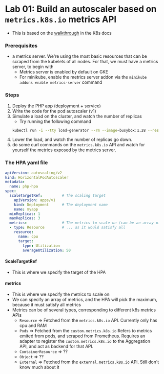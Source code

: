 # Lab 01: Build an autoscaler based on `metrics.k8s.io` metrics API
* This is based on the [walkthrough](https://kubernetes.io/docs/tasks/run-application/horizontal-pod-autoscale-walkthrough/#autoscaling-on-multiple-metrics-and-custom-metrics) in the K8s docs

### Prerequisites
* a metrics server. We're using the most basic resources that can be scraped from the kubelets of all nodes. For that, we must have a metrics server, to begin with
    * Metrics server is enabled by default on GKE
    * For minikube, enable the metrics server addon via the `minikube addons enable metrics-server` command

### Steps
1. Deploy the PHP app (deployment + service)
2. Write the code for the pod autoscaler (v1)
3. Simulate a load on the cluster, and watch the number of replicas
    * Try running the following command 
    ```bash
    kubectl run -i --tty load-generator --rm --image=busybox:1.28 --restart=Never -- /bin/sh -c "while sleep 0.01; do wget -q -O- http://php-apache; done"
    ```
4. Lower the load, and watch the number of replicas go down.
5. do some curl commands on the `metrics.k8s.io` API and watch for yourself the metrics exposed by the metrics server.

### The HPA yaml file
```yaml
apiVersion: autoscaling/v2
kind: HorizontalPodAutoscaler
metadata:
  name: php-hpa
spec:
  scaleTargetRef:         # The scaling target
    apiVersion: apps/v1
    kind: Deployment      # The deployment name
    name: myapp
  minReplicas: 1
  maxReplicas: 3
  metrics:                # The metrics to scale on (can be an array of metrics. Will pick the one with max replicas,
  - type: Resource        # ... as it would satisfy all
    resource:
      name: cpu
      target:
        type: Utilization
        averageUtilization: 50
```
#### ScaleTargetRef
* This is where we specify the target of the HPA 
#### metrics
* This is where we specify the metrics to scale on
* We can specify an array of metrics, and the HPA will pick the maximum, because it must satisfy all metrics
* Metrics can be of several types, corresponding to different k8s metrics APIs
  * `Resource` => Fetched from the `metrics.k8s.io` API. Currently only has cpu and RAM
  * `Pods` => Fetched from the `custom.metrics.k8s.io` Refers to metrics emited from pods, and scraped from Prometheus. Requires an adapter to register the `custom.metrics.k8s.io` to the Aggregation API, and act as backend for that API.
  * `ContainerResource` => ??
  * `Object` => ??
  * `External` => Fetched from the `external.metrics.k8s.io` API. Still don't know much about it